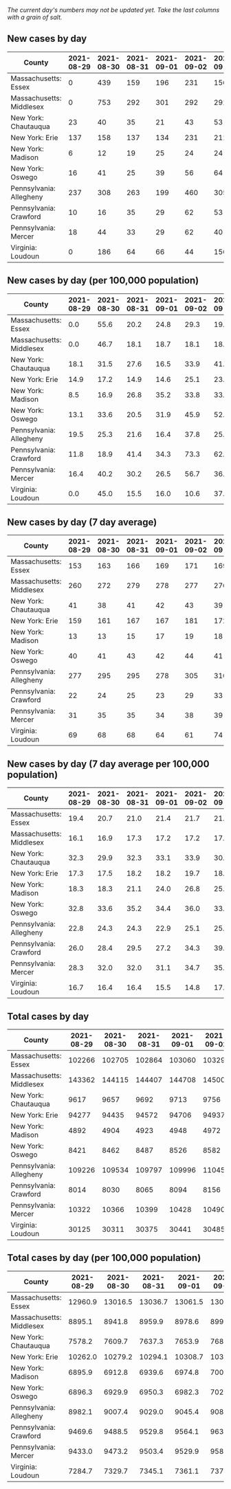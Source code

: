 _The current day's numbers may not be updated yet. Take the last columns with a grain of salt._
## New cases by day

| County | 2021-08-29 | 2021-08-30 | 2021-08-31 | 2021-09-01 | 2021-09-02 | 2021-09-03 | 2021-09-04 |
| --- | --- | --- | --- | --- | --- | --- | --- |
| Massachusetts: Essex | 0 | 439 | 159 | 196 | 231 | 156 | 0 |
| Massachusetts: Middlesex | 0 | 753 | 292 | 301 | 292 | 291 | 0 |
| New York: Chautauqua | 23 | 40 | 35 | 21 | 43 | 53 | 41 |
| New York: Erie | 137 | 158 | 137 | 134 | 231 | 211 | 232 |
| New York: Madison | 6 | 12 | 19 | 25 | 24 | 24 | 22 |
| New York: Oswego | 16 | 41 | 25 | 39 | 56 | 64 | 63 |
| Pennsylvania: Allegheny | 237 | 308 | 263 | 199 | 460 | 305 | 384 |
| Pennsylvania: Crawford | 10 | 16 | 35 | 29 | 62 | 53 | 34 |
| Pennsylvania: Mercer | 18 | 44 | 33 | 29 | 62 | 40 | 63 |
| Virginia: Loudoun | 0 | 186 | 64 | 66 | 44 | 156 | 0 |

## New cases by day (per 100,000 population)

| County | 2021-08-29 | 2021-08-30 | 2021-08-31 | 2021-09-01 | 2021-09-02 | 2021-09-03 | 2021-09-04 |
| --- | --- | --- | --- | --- | --- | --- | --- |
| Massachusetts: Essex | 0.0 | 55.6 | 20.2 | 24.8 | 29.3 | 19.8 | 0.0 |
| Massachusetts: Middlesex | 0.0 | 46.7 | 18.1 | 18.7 | 18.1 | 18.1 | 0.0 |
| New York: Chautauqua | 18.1 | 31.5 | 27.6 | 16.5 | 33.9 | 41.8 | 32.3 |
| New York: Erie | 14.9 | 17.2 | 14.9 | 14.6 | 25.1 | 23.0 | 25.3 |
| New York: Madison | 8.5 | 16.9 | 26.8 | 35.2 | 33.8 | 33.8 | 31.0 |
| New York: Oswego | 13.1 | 33.6 | 20.5 | 31.9 | 45.9 | 52.4 | 51.6 |
| Pennsylvania: Allegheny | 19.5 | 25.3 | 21.6 | 16.4 | 37.8 | 25.1 | 31.6 |
| Pennsylvania: Crawford | 11.8 | 18.9 | 41.4 | 34.3 | 73.3 | 62.6 | 40.2 |
| Pennsylvania: Mercer | 16.4 | 40.2 | 30.2 | 26.5 | 56.7 | 36.6 | 57.6 |
| Virginia: Loudoun | 0.0 | 45.0 | 15.5 | 16.0 | 10.6 | 37.7 | 0.0 |

## New cases by day (7 day average)

| County | 2021-08-29 | 2021-08-30 | 2021-08-31 | 2021-09-01 | 2021-09-02 | 2021-09-03 | 2021-09-04 |
| --- | --- | --- | --- | --- | --- | --- | --- |
| Massachusetts: Essex | 153 | 163 | 166 | 169 | 171 | 169 | 169 |
| Massachusetts: Middlesex | 260 | 272 | 279 | 278 | 277 | 276 | 276 |
| New York: Chautauqua | 41 | 38 | 41 | 42 | 43 | 39 | 37 |
| New York: Erie | 159 | 161 | 167 | 167 | 181 | 172 | 177 |
| New York: Madison | 13 | 13 | 15 | 17 | 19 | 18 | 19 |
| New York: Oswego | 40 | 41 | 43 | 42 | 44 | 41 | 43 |
| Pennsylvania: Allegheny | 277 | 295 | 295 | 278 | 305 | 310 | 308 |
| Pennsylvania: Crawford | 22 | 24 | 25 | 23 | 29 | 33 | 34 |
| Pennsylvania: Mercer | 31 | 35 | 35 | 34 | 38 | 39 | 41 |
| Virginia: Loudoun | 69 | 68 | 68 | 64 | 61 | 74 | 74 |

## New cases by day (7 day average per 100,000 population)

| County | 2021-08-29 | 2021-08-30 | 2021-08-31 | 2021-09-01 | 2021-09-02 | 2021-09-03 | 2021-09-04 |
| --- | --- | --- | --- | --- | --- | --- | --- |
| Massachusetts: Essex | 19.4 | 20.7 | 21.0 | 21.4 | 21.7 | 21.4 | 21.4 |
| Massachusetts: Middlesex | 16.1 | 16.9 | 17.3 | 17.2 | 17.2 | 17.1 | 17.1 |
| New York: Chautauqua | 32.3 | 29.9 | 32.3 | 33.1 | 33.9 | 30.7 | 29.2 |
| New York: Erie | 17.3 | 17.5 | 18.2 | 18.2 | 19.7 | 18.7 | 19.3 |
| New York: Madison | 18.3 | 18.3 | 21.1 | 24.0 | 26.8 | 25.4 | 26.8 |
| New York: Oswego | 32.8 | 33.6 | 35.2 | 34.4 | 36.0 | 33.6 | 35.2 |
| Pennsylvania: Allegheny | 22.8 | 24.3 | 24.3 | 22.9 | 25.1 | 25.5 | 25.3 |
| Pennsylvania: Crawford | 26.0 | 28.4 | 29.5 | 27.2 | 34.3 | 39.0 | 40.2 |
| Pennsylvania: Mercer | 28.3 | 32.0 | 32.0 | 31.1 | 34.7 | 35.6 | 37.5 |
| Virginia: Loudoun | 16.7 | 16.4 | 16.4 | 15.5 | 14.8 | 17.9 | 17.9 |

## Total cases by day

| County | 2021-08-29 | 2021-08-30 | 2021-08-31 | 2021-09-01 | 2021-09-02 | 2021-09-03 | 2021-09-04 |
| --- | --- | --- | --- | --- | --- | --- | --- |
| Massachusetts: Essex | 102266 | 102705 | 102864 | 103060 | 103291 | 103447 | 103447 |
| Massachusetts: Middlesex | 143362 | 144115 | 144407 | 144708 | 145000 | 145291 | 145291 |
| New York: Chautauqua | 9617 | 9657 | 9692 | 9713 | 9756 | 9809 | 9850 |
| New York: Erie | 94277 | 94435 | 94572 | 94706 | 94937 | 95148 | 95380 |
| New York: Madison | 4892 | 4904 | 4923 | 4948 | 4972 | 4996 | 5018 |
| New York: Oswego | 8421 | 8462 | 8487 | 8526 | 8582 | 8646 | 8709 |
| Pennsylvania: Allegheny | 109226 | 109534 | 109797 | 109996 | 110456 | 110761 | 111145 |
| Pennsylvania: Crawford | 8014 | 8030 | 8065 | 8094 | 8156 | 8209 | 8243 |
| Pennsylvania: Mercer | 10322 | 10366 | 10399 | 10428 | 10490 | 10530 | 10593 |
| Virginia: Loudoun | 30125 | 30311 | 30375 | 30441 | 30485 | 30641 | 30641 |

## Total cases by day (per 100,000 population)

| County | 2021-08-29 | 2021-08-30 | 2021-08-31 | 2021-09-01 | 2021-09-02 | 2021-09-03 | 2021-09-04 |
| --- | --- | --- | --- | --- | --- | --- | --- |
| Massachusetts: Essex | 12960.9 | 13016.5 | 13036.7 | 13061.5 | 13090.8 | 13110.6 | 13110.6 |
| Massachusetts: Middlesex | 8895.1 | 8941.8 | 8959.9 | 8978.6 | 8996.7 | 9014.8 | 9014.8 |
| New York: Chautauqua | 7578.2 | 7609.7 | 7637.3 | 7653.9 | 7687.8 | 7729.5 | 7761.8 |
| New York: Erie | 10262.0 | 10279.2 | 10294.1 | 10308.7 | 10333.8 | 10356.8 | 10382.0 |
| New York: Madison | 6895.9 | 6912.8 | 6939.6 | 6974.8 | 7008.6 | 7042.5 | 7073.5 |
| New York: Oswego | 6896.3 | 6929.9 | 6950.3 | 6982.3 | 7028.1 | 7080.6 | 7132.2 |
| Pennsylvania: Allegheny | 8982.1 | 9007.4 | 9029.0 | 9045.4 | 9083.2 | 9108.3 | 9139.9 |
| Pennsylvania: Crawford | 9469.6 | 9488.5 | 9529.8 | 9564.1 | 9637.4 | 9700.0 | 9740.2 |
| Pennsylvania: Mercer | 9433.0 | 9473.2 | 9503.4 | 9529.9 | 9586.6 | 9623.1 | 9680.7 |
| Virginia: Loudoun | 7284.7 | 7329.7 | 7345.1 | 7361.1 | 7371.7 | 7409.5 | 7409.5 |
